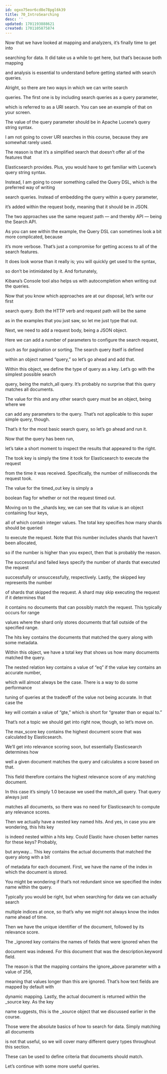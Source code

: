 ```yaml
---
id: ogxo75eor6cd8e78pgl6k39
title: 70_IntroSearching
desc: ''
updated: 1701193888621
created: 1701105875874
---
```

Now that we have looked at mapping and analyzers, it’s finally time to get into

searching for data. It did take us a while to get here, but that’s because both mapping

and analysis is essential to understand before getting started with search queries.

Alright, so there are two ways in which we can write search

queries. The first one is by including search queries as a query parameter,

which is referred to as a URI search. You can see an example of that on your screen.

The value of the query parameter should be in Apache Lucene’s query string syntax.

I am not going to cover URI searches in this course, because they are somewhat rarely used.

The reason is that it’s a simplified search that doesn’t offer all of the features that

Elasticsearch provides. Plus, you would have to get familiar with Lucene’s query string syntax.

Instead, I am going to cover something called the Query DSL, which is the preferred way of writing

search queries. Instead of embedding the query within a query parameter,

it’s added within the request body, meaning that it should be in JSON.

The two approaches use the same request path — and thereby API — being the Search API.

As you can see within the example, the Query DSL can sometimes look a bit more complicated, because

it’s more verbose. That’s just a compromise for getting access to all of the search features.

It does look worse than it really is; you will quickly get used to the syntax,

so don’t be intimidated by it. And fortunately,

Kibana’s Console tool also helps us with autocompletion when writing out the queries.

Now that you know which approaches are at our disposal, let’s write our first

search query. Both the HTTP verb and request path will be the same

as in the examples that you just saw, so let me just type that out.

Next, we need to add a request body, being a JSON object.

Here we can add a number of parameters to configure the search request,

such as for pagination or sorting. The search query itself is defined

within an object named “query,” so let’s go ahead and add that.

Within this object, we define the type of query as a key. Let’s go with the simplest possible search

query, being the match_all query. It’s probably no surprise that this query matches all documents.

The value for this and any other search query must be an object, being where we

can add any parameters to the query. That’s not applicable to this super simple query, though.

That’s it for the most basic search query, so let’s go ahead and run it.

Now that the query has been run,

let’s take a short moment to inspect the results that appeared to the right.

The took key is simply the time it took for Elasticsearch to execute the request

from the time it was received. Specifically, the number of milliseconds the request took.

The value for the timed_out key is simply a

boolean flag for whether or not the request timed out.

Moving on to the _shards key, we can see that its value is an object containing four keys,

all of which contain integer values. The total key specifies how many shards should be queried

to execute the request. Note that this number includes shards that haven’t been allocated,

so if the number is higher than you expect, then that is probably the reason.

The successful and failed keys specify the number of shards that executed the request

successfully or unsuccessfully, respectively. Lastly, the skipped key represents the number

of shards that skipped the request. A shard may skip executing the request if it determines that

it contains no documents that can possibly match the request. This typically occurs for range

values where the shard only stores documents that fall outside of the specified range.

The hits key contains the documents that matched the query along with some metadata.

Within this object, we have a total key that shows us how many documents matched the query.

The nested relation key contains a value of “eq” if the value key contains an accurate number,

which will almost always be the case. There is a way to do some performance

tuning of queries at the tradeoff of the value not being accurate. In that case the

key will contain a value of “gte,” which is short for “greater than or equal to.”

That’s not a topic we should get into right now, though, so let’s move on.

The max_score key contains the highest document score that was calculated by Elasticsearch.

We’ll get into relevance scoring soon, but essentially Elasticsearch determines how

well a given document matches the query and calculates a score based on that.

This field therefore contains the highest relevance score of any matching document.

In this case it’s simply 1.0 because we used the match_all query. That query always just

matches all documents, so there was no need for Elasticsearch to compute any relevance scores.

Then we actually have a nested key named hits. And yes, in case you are wondering, this hits key

is indeed nested within a hits key. Could Elastic have chosen better names for these keys? Probably,

but anyway… This key contains the actual documents that matched the query along with a bit

of metadata for each document. First, we have the name of the index in which the document is stored.

You might be wondering if that’s not redundant since we specified the index name within the query.

Typically you would be right, but when searching for data we can actually search

multiple indices at once, so that’s why we might not always know the index name ahead of time.

Then we have the unique identifier of the document, followed by its relevance score.

The _ignored key contains the names of fields that were ignored when the

document was indexed. For this document that was the description.keyword field.

The reason is that the mapping contains the ignore_above parameter with a value of 256,

meaning that values longer than this are ignored. That’s how text fields are mapped by default with

dynamic mapping. Lastly, the actual document is returned within the _source key. As the key

name suggests, this is the _source object that we discussed earlier in the course.

Those were the absolute basics of how to search for data. Simply matching all documents

is not that useful, so we will cover many different query types throughout this section.

These can be used to define criteria that documents should match.

Let’s continue with some more useful queries.